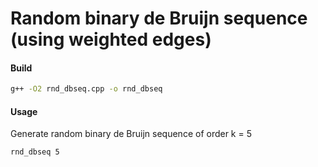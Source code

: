 # Random binary de Bruijn sequence (using weighted edges)

#### Build
```bash
g++ -O2 rnd_dbseq.cpp -o rnd_dbseq
```

#### Usage
Generate random binary de Bruijn sequence of order k = 5
```bash
rnd_dbseq 5
```
